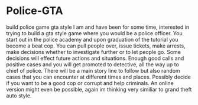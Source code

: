 # Police-GTA
build police game gta style
I am and have been for some time, interested in trying to build a gta style game where you would be a police officer. You start out in the police academy and upon graduation of the tutorial you become a beat cop. You can pull people over, issue tickets, make arrests, make decisions whether to investigate further or to let people go. Some decisions will effect future actions and situations. Enough good calls and positive cases and you will get promoted to detective, all the way up to chief of police. There will be a main story line to follow but also random cases that you can encounter at different times and places. Possibly decide if you want to be a good cop or corrupt and help criminals. An online version might even be possible, again im thinking very similiar to grand theft auto style. 
